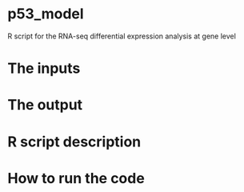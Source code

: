 # p53_model
R script for the RNA-seq differential expression analysis at gene level





The inputs
=======



The output
=========


R script description
========







How to run the code
=======
